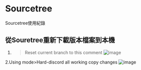 # Sourcetree
Sourcetree使用紀錄


## 從Souretree重新下載版本檔案到本機
1. >Reset current branch to this comment
![image](https://user-images.githubusercontent.com/114964065/210481750-a5e687c0-eca6-428d-9a39-d3c2db4a9830.png)


2.Using mode>Hard-discord all working copy changes
![image](https://user-images.githubusercontent.com/114964065/210481845-5c4318f6-b1f5-42cb-a9ba-788ffdeb1227.png)
